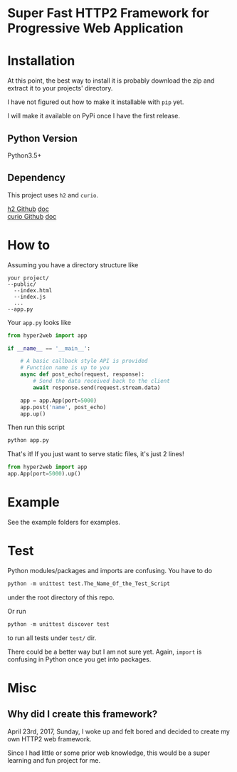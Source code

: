 # Super Fast HTTP2 Framework for Progressive Web Application

# Installation
At this point, the best way to install it is probably download the zip and extract it to your projects' directory.

I have not figured out how to make it installable with `pip` yet.

I will make it available on PyPi once I have the first release.

## Python Version
Python3.5+

## Dependency
This project uses `h2` and `curio`.

[h2 Github](https://github.com/python-hyper/hyper-h2) [doc](https://python-hyper.org/h2/en/stable/)  
[curio Github](https://github.com/dabeaz/curio) [doc](https://curio.readthedocs.io/en/latest/)

# How to
Assuming you have a directory structure like
```
your project/
--public/
  --index.html
  --index.js
  ...
--app.py
```
Your `app.py` looks like
```python
from hyper2web import app

if __name__ == '__main__':

	# A basic callback style API is provided
	# Function name is up to you
	async def post_echo(request, response):
		# Send the data received back to the client
		await response.send(request.stream.data)

	app = app.App(port=5000)
	app.post('name', post_echo)
	app.up()
```
Then run this script
```bash
python app.py
```
That's it! If you just want to serve static files, it's just 2 lines!
```python
from hyper2web import app
app.App(port=5000).up()
```

# Example
See the example folders for examples.

# Test
Python modules/packages and imports are confusing. You have to do
```python
python -m unittest test.The_Name_Of_the_Test_Script
```
under the root directory of this repo.

Or run
```python
python -m unittest discover test
```
to run all tests under `test/` dir.

There could be a better way but I am not sure yet. Again, `import` is confusing in Python once you get into packages.

# Misc
## Why did I create this framework?
April 23rd, 2017, Sunday, I woke up and felt bored and decided to create my own HTTP2 web framework.

Since I had little or some prior web knowledge, this would be a super learning and fun project for me.
